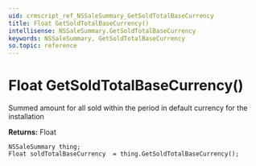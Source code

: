 ```yaml
---
uid: crmscript_ref_NSSaleSummary_GetSoldTotalBaseCurrency
title: Float GetSoldTotalBaseCurrency()
intellisense: NSSaleSummary.GetSoldTotalBaseCurrency
keywords: NSSaleSummary, GetSoldTotalBaseCurrency
so.topic: reference
---
```


# Float GetSoldTotalBaseCurrency()

Summed amount for all sold within the period in default currency for the installation

**Returns:** Float

```crmscript
NSSaleSummary thing;
Float soldTotalBaseCurrency  = thing.GetSoldTotalBaseCurrency();
```

